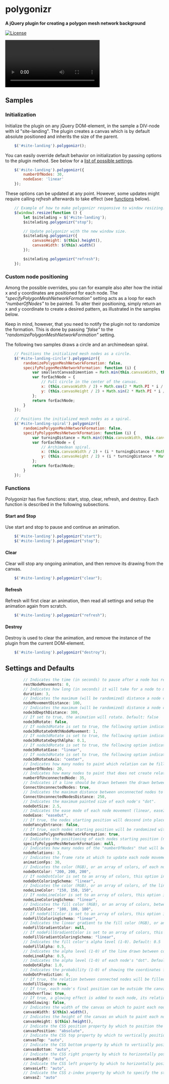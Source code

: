 polygonizr
==========
**A jQuery plugin for creating a polygon mesh network background**

[![License](https://img.shields.io/badge/license-Beerware-blue.svg)](LICENSE.md)

![Showing polygonize animation](/samples/polygonizr-readme-animation.webm)

## Samples

### Initialization
Initialize the plugin on any jQuery DOM-element, in the sample a DIV-node with id "site-landing". The plugin creates a canvas which is by default absolute positioned and inherits the size of the parent.

```javascript
    $('#site-landing').polygonizr();
```
You can easily override default behavior on initialization by passing options to the plugin method. See below for a [list of possible settings](#settings-and-defaults).

```javascript
    $('#site-landing').polygonizr({
        numberOfNodes: 30,
        nodeEase: 'linear'
    });
```
These options can be updated at any point. However, some updates might require calling <i>refresh</i> afterwards to take effect (see [functions](#Functions) below).
```javascript
    // Example of how to make polygonizr responsive to window resizing.
    $(window).resize(function () {
        let $sitelading = $('#site-landing');
        $sitelading.polygonizr("stop");

        // Update polygonizr with the new window size.
        $sitelading.polygonizr({
            canvasHeight: $(this).height(),
            canvasWidth: $(this).width()
        });

        $sitelading.polygonizr("refresh");
    });
```

### Custom node positioning
Among the possible overrides, you can for example also alter how the initial x and y coordinates are positioned for each node. The <i>"specifyPolygonMeshNetworkFormation"</i> setting acts as a loop for each <i>"numberOfNodes"</i> to be painted. To alter their positioning, simply return an x and y coordinate to create a desired pattern, as illustrated in the samples below.

Keep in mind, however, that you need to notify the plugin not to randomize the formation. This is done by passing <i>"false"</i> to the <i>"randomizePolygonMeshNetworkFormation"</i> setting.

The following two samples draws a circle and an archimedean spiral.

```javascript
    // Positions the initialized mesh nodes as a circle.
    $('#site-landing-circle').polygonizr({
        randomizePolygonMeshNetworkFormation: false,
        specifyPolygonMeshNetworkFormation: function (i) {
            var smallestCanvasDimention = Math.min(this.canvasWidth, this.canvasHeight) / 2;
            var forEachNode = {
                // Full circle in the center of the canvas.
                x: (this.canvasWidth / 2) + Math.cos(2 * Math.PI * i / this.numberOfNodes) * smallestCanvasDimention,
                y: (this.canvasHeight / 2) + Math.sin(2 * Math.PI * i / this.numberOfNodes) * smallestCanvasDimention
            };
            return forEachNode;
        }
    });

    // Positions the initialized mesh nodes as a spiral.
    $('#site-landing-spiral').polygonizr({
        randomizePolygonMeshNetworkFormation: false,
        specifyPolygonMeshNetworkFormation: function (i) {
            var turningDistance = Math.min((this.canvasWidth, this.canvasHeight) / 2) / this.numberOfNodes;
            var forEachNode = {
                // Archimedean spiral.
                x: (this.canvasWidth / 2) + (i * turningDistance * Math.PI / 180) * Math.cos((i * turningDistance) * Math.PI / 180) * turningDistance ,
                y: (this.canvasHeight / 2) + (i * turningDistance * Math.PI / 180) * Math.sin((i * turningDistance) * Math.PI / 180) * turningDistance
            };
            return forEachNode;
        }
    });
```

### Functions
Polygonizr has five functions: start, stop, clear, refresh, and destroy. Each function is described in the following subsections.
#### Start and Stop
Use start and stop to pause and continue an animation.
```javascript
    $('#site-landing').polygonizr("start");
    $('#site-landing').polygonizr("stop");
```
#### Clear
Clear will stop any ongoing animation, and then remove its drawing from the canvas.
```javascript
    $('#site-landing').polygonizr("clear");
```
#### Refresh
Refresh will first clear an animation, then read all settings and setup the animation again from scratch.
```javascript
    $('#site-landing').polygonizr("refresh");
```
#### Destroy
Destroy is used to clear the animation, and remove the instance of the plugin from the current DOM-element.
```javascript
    $('#site-landing').polygonizr("destroy");
```

## Settings and Defaults

```javascript
        // Indicates the time (in seconds) to pause after a node has reached its destination. Default: 1
        restNodeMovements: 0,
        // Indicates how long (in seconds) it will take for a node to move from start to finish. Default: 3
        duration: 3,
        // Indicates the maximum (will be randomized) distance a node can move (in pixles) from its starting position. Default: 100
        nodeMovementDistance: 100,
        // Indicates the maximum (will be randomized) distance a node can have in depth (for a better 3D effect). Default: 300
        node3dDepthDistance: 300,
        // If set to true, the animation will rotate. Default: false
        node3dRotate: false,
        // If node3dRotate is set to true, the following option indicate if rotation should pause between n restNodeMovements. Default: 1
        node3dRotateOnNthNodeMovement: 1,
        // If node3dRotate is set to true, the following option indicate the alpha of the nodes at the far end of the rotation, creating depth. Default: 0.1
        node3dRotateDepthAlpha: 0.1,
        // If node3dRotate is set to true, the following option indicates the ease mode of each node movement (linear, easeIn, easeOut, easeInOut, accelerateDecelerate). Default: linear
        node3dRotatEase: "linear",
        // If node3dRotate is set to true, the following option indicate the axis on the canvas around which the animation will rotate (median, center, left, right). Default: center
        node3dRotateAxis: "center",
        // Indicates how many nodes to paint which relation can be filled (note: nodeFillSapce must be set to true). Default: 20
        numberOfNodes: 20,
        // Indicates how many nodes to paint that does not create relations that can be filled. Default: 35
        numberOfUnconnectedNode: 35,
        // Indicates if a line should be drawn between the drawn between unconnected nodes. Default: true
        ConnectUnconnectedNodes: true,
        // Indicates the maximum distance between unconnected nodes to draw the line. Default: 250
        ConnectUnconnectedNodesDistance: 250,
        // Indicates the maximum painted size of each node's "dot".
        nodeDotSize: 2.5,
        // Indicates the ease mode of each node movement (linear, easeIn, easeOut, easeInOut, accelerateDecelerate). Default: easeOut
        nodeEase: "easeOut",
        // If true, the nodes starting position will descend into place on load. Default: false
        nodeFancyEntrance: false,
        // If true, each nodes starting position will be randomized within the canvas size. If false, each nodes position must be specified manually. Default: true
        randomizePolygonMeshNetworkFormation: true,
        // Indicates the positioning of each nodes starting position (note: randomizePolygonMeshNetworkFormation must be set to false). Default: null
        specifyPolygonMeshNetworkFormation: null,
        // Indicates how many nodes of the "numberOfNodes" that will be connected. Default: 3
        nodeRelations: 3,
        // Indicates the frame rate at which to update each node movement. Default: 30
        animationFps: 30,
        // Indicates the color (RGB), or an array of colors, of each node's "dot". Default: "200, 200, 200"
        nodeDotColor: "200, 200, 200",
        // If nodeDotColor is set to an array of colors, this option indicates in what order to pick the colors (linear or random). Default: linear
        nodeDotColoringSchema: "linear",
        // Indicates the color (RGB), or an array of colors, of the line drawn between connected nodes. Default: "150, 150, 150"
        nodeLineColor: "150, 150, 150",
        // If nodeLineColor is set to an array of colors, this option indicates in what order to pick the colors (linear or random). Default: linear
        nodeLineColoringSchema: "linear",
        // Indicates the fill color (RGB), or an array of colors, between each connected node. Default: "100, 100, 100"
        nodeFillColor: "100, 100, 100",
        // If nodeFillColor is set to an array of colors, this option indicates in what order to pick the colors (linear or random). Default: linear
        nodeFillColoringSchema: "linear",
        // Indicates the linear gradient to the fill color (RGB), or an array of colors, between each connected node. Default: null
        nodeFillGradientColor: null,
        // If nodeFillGradientColor is set to an array of colors, this option indicates in what order to pick the colors (linear or random). Default: linear
        nodeFillGradientColoringSchema: "linear",
        // Indicates the fill color's alpha level (1-0). Default: 0.5
        nodeFillAlpha: 0.5,
        // Indicates the alpha level (1-0) of the line drawn between connected nodes. Default: 0.5
        nodeLineAlpha: 0.5,
        // Indicates the alpha level (1-0) of each node's "dot". Default: 1.0
        nodeDotAlpha: 1.0,
        // Indicates the probability (1-0) of showing the coordinates for each nodes final position. Default: 0
        nodeDotPrediction: 0,
        // If true, the relation between connected nodes will be filled. Default: true
        nodeFillSapce: true,
        // If true, each node's final position can be outside the canvas boundary. Default: true
        nodeOverflow: true,
        // If true, a glowing effect is added to each node, its relations and fill respectively. Default: false
        nodeGlowing: false,
        // Indicates the width of the canvas on which to paint each node. Default: $(this).width()
        canvasWidth: $(this).width(),
        // Indicates the height of the canvas on which to paint each node. Default: $(this).height();
        canvasHeight: $(this).height(),
        // Indicate the CSS position property by which to position the canvas. Default: "absolute"
        canvasPosition: "absolute",
        // Indicate the CSS top property by which to vertically position the canvas. Default: "auto"
        canvasTop: "auto",
        // Indicate the CSS bottom property by which to vertically position the canvas. Default: "auto"
        canvasBottom: "auto",
        // Indicate the CSS right property by which to horizontally position the canvas. Default: "auto"
        canvasRight: "auto",
        // Indicate the CSS left property by which to horizontally position the canvas. Default: "auto"
        canvasLeft: "auto",
        // Indicate the CSS z-index property by which to specify the stack order of the canvas. Default: "auto"
        canvasZ: "auto"
```